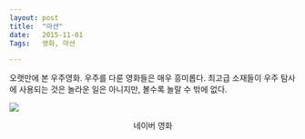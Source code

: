 ```yaml
---
layout: post
title:  "마션"
date:   2015-11-01
Tags:   영화, 마션

---
```


오랫만에 본 우주영화. 우주를 다룬 영화들은 매우 흥미롭다. 최고급 소재들이 우주 탐사에 사용되는 것은 놀라운 일은 아니지만, 볼수록 놀랄 수 밖에 없다.

![](http://movie.phinf.naver.net/20150610_176/14338972791422ToIh_JPEG/movie_image.jpg?type=m665_443_2)
<p style="text-align: center;"> 네이버 영화 </p>